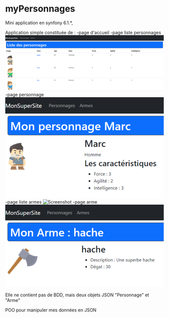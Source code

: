 # myPersonnages

Mini application en synfony 6.1.*,

Application simple constituée de :
  -page d'accueil
  -page liste personnages
  ![Screenshot](https://github.com/BadrKarim/myPersonnages/blob/main/public/images/forReadme/listePersonnage.png)
  -page personnage
  ![Screenshot](https://github.com/BadrKarim/myPersonnages/blob/main/public/images/forReadme/personnage.png)
  -page liste armes
  ![Screenshot](https://github.com/BadrKarim/myPersonnages/blob/main/public/images/forReadme/listeArmes.png)
  -page arme
  ![Screenshot](https://github.com/BadrKarim/myPersonnages/blob/main/public/images/forReadme/arme.png)
  
Elle ne contient pas de BDD, mais deux objets JSON "Personnage" et "Arme"

POO pour manipuler mes données en JSON
